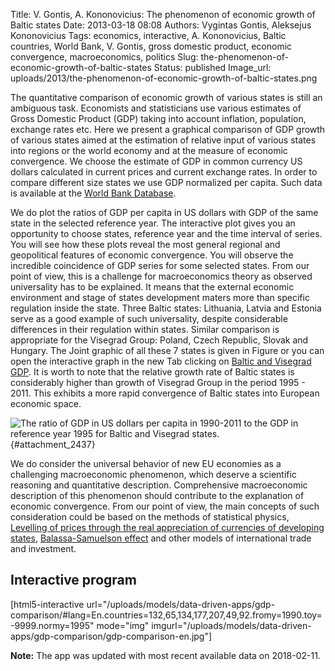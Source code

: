 Title: V. Gontis, A. Kononovicius: The phenomenon of economic growth of Baltic states
Date: 2013-03-18 08:08
Authors: Vygintas Gontis, Aleksejus Kononovicius
Tags: economics, interactive, A. Kononovicius, Baltic countries, World Bank, V. Gontis, gross domestic product, economic convergence, macroeconomics, politics
Slug: the-phenomenon-of-economic-growth-of-baltic-states
Status: published
Image_url: uploads/2013/the-phenomenon-of-economic-growth-of-baltic-states.png

The
quantitative comparison of economic growth of various states is still an
ambiguous task. Economists and statisticians use various estimates of
Gross Domestic Product (GDP) taking into account inflation, population,
exchange rates etc. Here we present a graphical comparison of GDP growth
of various states aimed at the estimation of relative input of various
states into regions or the world economy and at the measure of economic
convergence. We choose the estimate of GDP in common currency US dollars
calculated in current prices and current exchange rates. In order to
compare different size states we use GDP normalized per capita. Such
data is available at the [World Bank
Database](https://blogs.worldbank.org/en/opendata/the-future-of-the-open-data-data-catalog "WB open data").
<!--more-->

We do plot the ratios of GDP per capita in US dollars with GDP of the
same state in the selected reference year. The interactive plot gives
you an opportunity to choose states, reference year and the time
interval of series. You will see how these plots reveal the most general
regional and geopolitical features of economic convergence. You will
observe the incredible coincidence of GDP series for some selected
states. From our point of view, this is a challenge for macroeconomics
theory as observed universality has to be explained. It means that the
external economic environment and stage of states development maters
more than specific regulation inside the state. Three Baltic states:
Lithuania, Latvia and Estonia serve as a good example of such
universality, despite considerable differences in their regulation
within states. Similar comparison is appropriate for the Visegrad Group:
Poland, Czech Republic, Slovak and Hungary. The Joint graphic of all
these 7 states is given in Figure or you can open the interactive graph
in the new Tab clicking on [Baltic and Visegrad
GDP](#attachment_2437).
It is worth to note that the relative growth rate of Baltic states is
considerably higher than growth of Visegrad Group in the period 1995 -
2011. This exhibits a more rapid convergence of Baltic states into
European economic space.

![The ratio of GDP in US dollars per capita in 1990-2011 to the GDP in
reference year 1995 for Baltic and Visegrad
states.]({static}/uploads/2013/the-phenomenon-of-economic-growth-of-baltic-states.png
"The ratio of GDP in US dollars per capita in 1990-2011 to the GDP in
reference year 1995 for Baltic and Visegrad states."){#attachment_2437} 

We do consider the universal behavior of new EU economies as a
challenging macroeconomic phenomenon, which deserve a scientific
reasoning and quantitative description. Comprehensive macroeconomic
description of this phenomenon should contribute to the explanation of
economic convergence. From our point of view, the main concepts of such
consideration could be based on the methods of statistical physics,
[Levelling of prices through the real appreciation of currencies of
developing
states](https://www.imf.org/external/pubs/ft/fandd/basics/realex.htm "Real exchange rate"),
[Balassa-Samuelson
effect](https://en.wikipedia.org/wiki/Balassa%E2%80%93Samuelson_effect "Balassa-Samuelson effect")
and other models of international trade and investment.

Interactive program
-------------------

[html5-interactive
url="/uploads/models/data-driven-apps/gdp-comparison/\#lang=En.countries=132,65,134,177,207,49,92.fromy=1990.toy=-9999.normy=1995"
mode="img"
imgurl="/uploads/models/data-driven-apps/gdp-comparison/gdp-comparison-en.jpg"]

**Note:** The app was updated with most recent available data on 2018-02-11.
